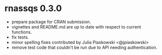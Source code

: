 # rnassqs 0.3.0

- prepare package for CRAN submission.
- vignettes and README.md are up to date with respect to current functions.
- fix tests.
- minor spelling fixes contributed by Julia Piaskowski <@jpiaskowski>
- remove test code that couldn't be run due to API needing authentication.